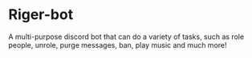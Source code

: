 # Riger-bot
 A multi-purpose discord bot that can do a variety of tasks, such as role people, unrole, purge messages, ban, play music and much more!
